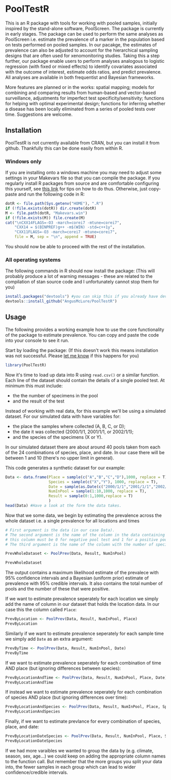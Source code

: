 # PoolTestR
This is an R package with tools for working with pooled samples, initially inspired by the stand-alone software, PoolScreen. The package is currently in early stages. The package can be used to perform the same analyses as PoolScreen i.e. estimate the prevalence of a marker in the population based on tests performed on pooled samples. In our pacakge, the estimates of prevalence can also be adjusted to account for the hierarchical sampling designs that are often used for xenomonitoring studies. Taking this a step further, our package enable users to perform analyses analogous to logistic regression (with fixed or mixed effects) to identify covariates associated with the outcome of interest, estimate odds ratios, and predict prevalence. All analyses are available in both frequentist and Bayesian frameworks. 

More features are planned or in the works: spatial mapping; models for combining and comparing results from human-based and vector-based surveillance, adjustments for imperfect test specificity/sensitivity; functions for helping with optimal experimental design; functions for inferring whether a disease has been locally eliminated from a series of pooled tests over time. Suggestions are welcome.

## Installation

PoolTestR is not currently available from CRAN, but you can install it from github. Thankfully this can be done easily from within R.

### Windows only
If you are installing onto a windows machine you may need to adjust some settings in your Makevars file so that you can compile the package. If you regularly install R packages from source and are comfortable configuring this yourself, see [this link](https://github.com/stan-dev/rstan/wiki/Installing-RStan-from-source-on-Windows) for tips on how to do thus. Otherwise, just copy-paste and run the following code in R:

```R
dotR <- file.path(Sys.getenv("HOME"), ".R")
if (!file.exists(dotR)) dir.create(dotR)
M <- file.path(dotR, "Makevars.win")
if (!file.exists(M)) file.create(M)
cat("\nCXX14FLAGS=-O3 -march=corei7 -mtune=corei7",
    "CXX14 = $(BINPREF)g++ -m$(WIN) -std=c++1y",
    "CXX11FLAGS=-O3 -march=corei7 -mtune=corei7",
    file = M, sep = "\n", append = TRUE)
```
You should now be able to proceed with the rest of the installation.

### All operating systems
The following commands in R should now install the package: (This will probably produce a lot of warning messages - these are related to the compilation of stan source code and I unfortunately cannot stop them for you)
```R
install.packages("devtools") #you can skip this if you already have devtools installed
devtools::install_github("AngusMcLure/PoolTestR")
```

## Usage

The following provides a working example how to use the core functionality of the package to estimate prevalence. You can copy and paste the code into your console to see it run.

Start by loading the package: (If this doesn't work this means installation was not successful. Please [let me know](mailto:angus.mclure@anu.edu.au) if this happens for you)
```R
library(PoolTestR)
```

Now it's time to load up data into R using `read.csv()` or a similar function. Each line of the dataset should contain the details of a single pooled test. At minimum this must include:
-   the the number of specimens in the pool
-   and the result of the test

Instead of working with real data, for this example we'll be using a simulated dataset.  For our simulated data with have variables for:
- the place the samples where collected (A, B, C, or D);
- the date it was collected (2000/1/1, 2001/1/1, or 2002/1/1);
- and the species of the specimens (X or Y).

In our simulated dataset there are about around 40 pools taken from each of the 24 combinations of species, place, and date. In our case there will be between 1 and 10 (there's no upper limit in general).

This code generates a synthetic dataset for our example:

```R
Data <- data.frame(Place = sample(c("A","B","C","D"),1000, replace = T),
                   Species = sample(c("X","Y"), 1000, replace = T),
                   Date = sample(as.Date(c("2000/1/1","2001/1/1","2002/1/1")),1000, replace = T),
                   NumInPool = sample(1:10,1000, replace = T),
                   Result = sample(0:1,1000,replace = T)
                   )
head(Data) #Have a look at the form the data takes.                   
```
Now that we some data, we begin by estimating the prevalence across the whole dataset i.e. a single prevalence for all locations and times

```R
# First argument is the data (in our case Data).
# The second argument is the name of the column in the data containing the result of the test (in our case Result):
# this column must be 0 for negative pool test and 1 for a positive pool test and does not accept missing values.
# The third argument is the name of the column with the number of specimiens/isolates/insect in each pool

PrevWholeDataset <- PoolPrev(Data, Result, NumInPool)

PrevWholeDataset 
```
The output contains a maximum likelihood estimate of the prevalece with 95% confidence intervals and a Bayesian (uniform prior) estimate of prevalence with 95% credible intervals. It also contains the total number of pools and the number of these that were positive.

If we want to estimate prevalence seperately for each location we simply add the name of column in our dataset that holds the location data. In our case this the column called `Place`:
```R
PrevByLocation <- PoolPrev(Data, Result, NumInPool, Place)
PrevByLocation
```
Similarly if we want to estimate prevalence seperately for each sample time we simply add `Date` as an extra argument:
```R
PrevByTime <- PoolPrev(Data, Result, NumInPool, Date)
PrevByTime
```
If we want to estimate prevalence seperately for each combination of time AND place (but ignoring differences between species):
```R
PrevByLocationAndTime <- PoolPrev(Data, Result, NumInPool, Place, Date)
PrevByLocationAndTime
```
If instead we want to estimate prevalence seperately for each combination of species AND place (but ignoring differences over time):
```R
PrevByLocationAndSpecies <- PoolPrev(Data, Result, NumInPool, Place, Species)
PrevByLocationAndSpecies 
```
Finally, if we want to estimate prevlance for every combination of species, place, and date:
```R
PrevByLocationDateSpecies <- PoolPrev(Data, Result, NumInPool, Place, Species, Date)
PrevByLocationDateSpecies
```

If we had more varaibles we wanted to group the data by (e.g. climate, season, sex, age...) we could keep on adding the appropriate column names to the function call. But remember that the more groups you split your data into, the fewer samples in each group which can lead to wider confidence/credible intervals. 
